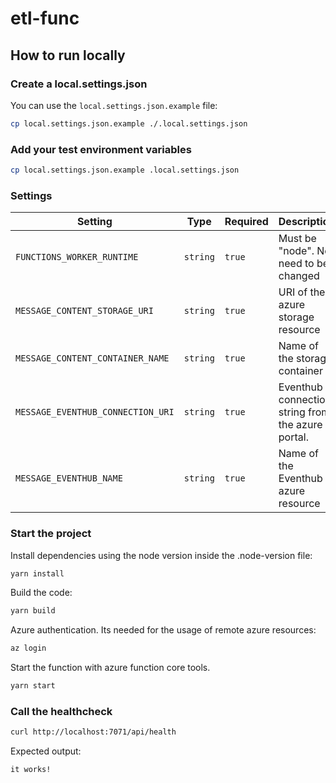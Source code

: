 # etl-func

## How to run locally

### Create a local.settings.json

You can use the `local.settings.json.example` file:

```bash
cp local.settings.json.example ./.local.settings.json
```

### Add your test environment variables

```bash
cp local.settings.json.example .local.settings.json
```

### Settings

| Setting                           | Type     | Required | Description                                       |
| --------------------------------- | -------- | -------- | ------------------------------------------------- |
| `FUNCTIONS_WORKER_RUNTIME`        | `string` | `true`   | Must be "node". No need to be changed             |
| `MESSAGE_CONTENT_STORAGE_URI`     | `string` | `true`   | URI of the azure storage resource                 |
| `MESSAGE_CONTENT_CONTAINER_NAME`  | `string` | `true`   | Name of the storage container                     |
| `MESSAGE_EVENTHUB_CONNECTION_URI` | `string` | `true`   | Eventhub connection string from the azure portal. |
| `MESSAGE_EVENTHUB_NAME`           | `string` | `true`   | Name of the Eventhub azure resource               |

### Start the project

Install dependencies using the node version inside the .node-version file:

```bash
yarn install
```

Build the code:

```bash
yarn build
```

Azure authentication. Its needed for the usage of remote azure resources:

```bash
az login
```

Start the function with azure function core tools.

```bash
yarn start
```

### Call the healthcheck

```bash
curl http://localhost:7071/api/health
```

Expected output:

```bash
it works!
```
